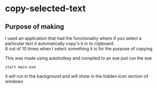# copy-selected-text
## Purpose of making

I used an application that had the functionality where if you select a particular text it automatically copy's it in to clipboard.
<br/>
8 out of 10 times when I select something it is for the purpose of copying 

This was made using autohotkey
and compiled to an exe
just run the exe

```
start main.exe
```
it will run in the background and will show in the hidden icon section of windows


